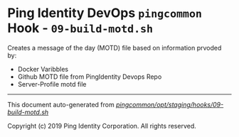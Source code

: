 
# Ping Identity DevOps `pingcommon` Hook - `09-build-motd.sh`
 Creates a message of the day (MOTD) file based on information prvoded by:
 * Docker Varibbles
 * Github MOTD file from PingIdentity Devops Repo
 * Server-Profile motd file

---
This document auto-generated from _[pingcommon/opt/staging/hooks/09-build-motd.sh](https://github.com/pingidentity/pingidentity-docker-builds/blob/master/pingcommon/opt/staging/hooks/09-build-motd.sh)_

Copyright (c)  2019 Ping Identity Corporation. All rights reserved.
